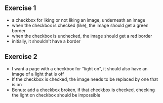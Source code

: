 ## Exercise 1
- a checkbox for liking or not liking an image, underneath an image
- when the checkbox is checked (like), the image should get a green border
- when the checkbox is unchecked, the image should get a red border
- initially, it shouldn't have a border


## Exercise 2
- I want a page with a checkbox for "light on", it should also have an image of a light that is off
- If the checkbox is checked, the image needs to be replaced by one that is on
- Bonus: add a checkbox broken, if that checkbox is checked, checking the light on checkbox should be impossible